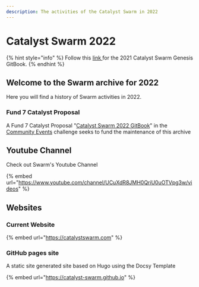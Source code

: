 ```yaml
---
description: The activities of the Catalyst Swarm in 2022
---
```


# Catalyst Swarm 2022

{% hint style="info" %}
Follow this [link ](https://catalyst-swarm.gitbook.io/catalyst-swarm-genesis/)for the 2021 Catalyst Swarm Genesis GitBook.
{% endhint %}

## Welcome to the Swarm archive for 2022

Here you will find a history of Swarm activities in 2022.&#x20;

### Fund 7 Catalyst Proposal&#x20;

A Fund 7 Catalyst Proposal "[Catalyst Swarm 2022 GitBook](https://cardano.ideascale.com/a/dtd/Catalyst-Swarm-2022-GitBook/382330-48088)" in the [Community Events](https://cardano.ideascale.com/a/campaign-home/26234) challenge seeks to fund the maintenance of this archive&#x20;

## Youtube Channel

Check out Swarm's Youtube Channel

{% embed url="https://www.youtube.com/channel/UCuXdR8JMH0QriU0uOTVpg3w/videos" %}

## Websites

### Current Website

{% embed url="https://catalystswarm.com" %}

### GitHub pages site

A static site generated site based on Hugo using the Docsy Template

{% embed url="https://catalyst-swarm.github.io" %}
